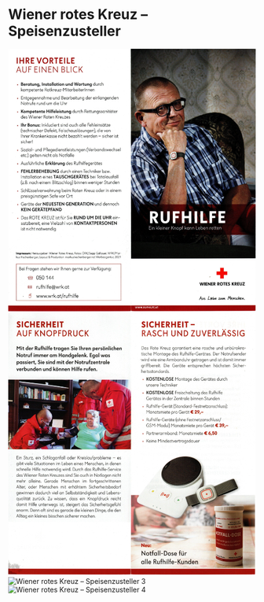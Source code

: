 # Wiener rotes Kreuz – Speisenzusteller

![Wiener rotes Kreuz – Speisenzusteller 1](img/wiener_rotes_kreuz_rufhilfe_1.jpg)
![Wiener rotes Kreuz – Speisenzusteller 2](img/wiener_rotes_kreuz_rufhilfe_2.jpg)
![Wiener rotes Kreuz – Speisenzusteller 3](img/wiener_rotes_kreuz_rufhilfe_3.jpg)
![Wiener rotes Kreuz – Speisenzusteller 4](img/wiener_rotes_kreuz_rufhilfe_4.jpg)